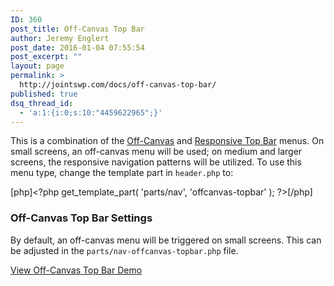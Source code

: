 ```yaml
---
ID: 360
post_title: Off-Canvas Top Bar
author: Jeremy Englert
post_date: 2016-01-04 07:55:54
post_excerpt: ""
layout: page
permalink: >
  http://jointswp.com/docs/off-canvas-top-bar/
published: true
dsq_thread_id:
  - 'a:1:{i:0;s:10:"4459622965";}'
---
```

This is a combination of the <a href="http://jointswp.com/docs/off-canvas-menu/">Off-Canvas</a> and <a href="http://jointswp.com/docs/responsive-navigation/">Responsive Top Bar</a> menus. On small screens, an off-canvas menu will be used; on medium and larger screens, the responsive navigation patterns will be utilized. To use this menu type, change the template part in <code>header.php</code> to:

[php]&lt;?php get_template_part( 'parts/nav', 'offcanvas-topbar' ); ?&gt;[/php]

<h3>Off-Canvas Top Bar Settings</h3>
By default, an off-canvas menu will be triggered on small screens. This can be adjusted in the <code>parts/nav-offcanvas-topbar.php</code> file.

<a class="button" href="http://jointswp.com/demo/off-canvas-top-bar/">View Off-Canvas Top Bar Demo</a>